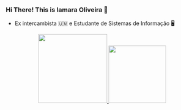 ### Hi There! This is Iamara Oliveira 👋



-  Ex intercambista 🇺🇲 e Estudante de Sistemas de Informação 🖥️



<div align="center">
  <a href="https://github.com/IamaraOliveira">
  <img height="180em" src="https://github-readme-stats.vercel.app/api?username=iamaraoliveira&show_icons=true&theme=dracula&include_all_commits=true&count_private=true"/>
  <img height="150em" src="https://github-readme-stats.vercel.app/api/top-langs/?username=iamaraoliveira&layout=compact&langs_count=7&theme=dracula"/>
</div>


  
  ##
 

<!--
- 🌱 I’m currently learning ...
- 👯 I’m looking to collaborate on ...
- 🤔 I’m looking for help with ...
- 💬 Ask me about ...
- 📫 How to reach me: ...
- 😄 Pronouns: ...
- ⚡ Fun fact: ...
-->
